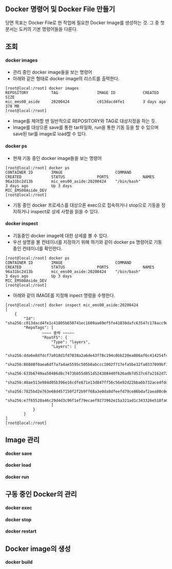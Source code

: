 ## Docker 명령어 및 Docker File 만들기
당면 목표는 Docker File로 현 작업에 필요한 Docker Image를 생성하는 것. 그 중 첫 문서는 도커의 기본 명령어들을 다룬다.

## 조회
#### docker images
+ 관리 중인 docker image들을 보는 명령어
+ 아래와 같은 형태로 docker image의 리스트를 출력한다.
```
[root@local:/root] docker images
REPOSITORY          TAG                 IMAGE ID            CREATED             SIZE
mic_ems00_aside     20200424            c013dacd4fe1        3 days ago          378 MB
[root@local:/root]
```
+ Image를 제어할 땐 일반적으로 REPOSITORY와 TAG로 대상지정을 하는 듯.
+ Image를 대상으론 save를 통한 tar파일화, run을 통한 기동 등을 할 수 있으며 save된 tar를 image로 load할 수 있다.

#### docker ps
+ 현재 기동 중인 docker image들을 보는 명령어
```
[root@local:/root] docker ps
CONTAINER ID        IMAGE                       COMMAND                  CREATED             STATUS              PORTS               NAMES
96a31bc2d13b        mic_ems00_aside:20200424    "/bin/bash"              3 days ago          Up 3 days                               MIC_EMS00Aside_DEV
[root@local:/root]
```
+ 기동 중인 docker 프로세스를 대상으론 exec으로 접속하거나 stop으로 기동을 정지하거나 inspect로 상세 사항을 읽을 수 있다.

#### docker inspect
+ 기동중인 docker image에 대한 상세를 볼 수 있다.
+ 우선 설명을 볼 컨테이너를 지정하기 위해 하기와 같이 docker ps 명령어로 기동 중인 컨테이너를 확인한다.
```
[root@local:/root] docker ps
CONTAINER ID        IMAGE                       COMMAND                  CREATED             STATUS              PORTS               NAMES
96a31bc2d13b        mic_ems00_aside:20200424    "/bin/bash"              3 days ago          Up 3 days                               MIC_EMS00Aside_DEV
[root@local:/root]
```
+ 아래와 같이 IMAGE를 지정해 inpect 명령을 수행한다.
```
[root@local:/root] docker inspect mic_ems00_aside:20200424
[
    {
        "Id": "sha256:c013dacd4fe1c41805b650741ec1609aa69ef5fe41030dafc63547c178acc9d4",
        "RepoTags": [
				~~~~ 중략 ~~~~~
				"RootFS": {
					"Type": "layers",
					"Layers": [
							"sha256:dda6e8dfdcf7a918d1fd7038a2a6de43f78c194c0bb220ea086af6c414254f4b",
							"sha256:86888f0aea6df7a7a4ae5595c505b0abccc1002f717efa5be32fa0337099bf1d",
							"sha256:633b6749aa50486d8c7473bb55d851d524388440f626adb7d537c67a2162d725",
							"sha256:48ae513e984d05b396e16cdfe671e13d847ff56c56e92d22bba6b732ace4fdd1",
							"sha256:7825bd2e763e68d457150f2f2b9ff68a3e0da8dfeefd79ce86bdaf2aea80c0ea",
							"sha256:e7f65520a46c29d4d3c96f1ef79ecaef9273962e15a321ad1c343326e518fa63"
					]
			}
		}
]
[root@local:/root]
```

## Image 관리
#### docker save

#### docker load

#### docker run

## 구동 중인 Docker의 관리

#### docker exec

#### docker stop

#### docker restart

## Docker image의 생성

#### docker build
